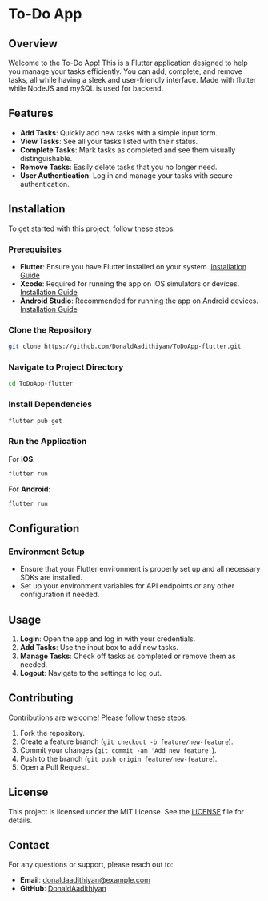 # To-Do App

## Overview

Welcome to the To-Do App! This is a Flutter application designed to help you manage your tasks efficiently. You can add, complete, and remove tasks, all while having a sleek and user-friendly interface.
Made with flutter while NodeJS and mySQL is used for backend.

## Features

- **Add Tasks**: Quickly add new tasks with a simple input form.
- **View Tasks**: See all your tasks listed with their status.
- **Complete Tasks**: Mark tasks as completed and see them visually distinguishable.
- **Remove Tasks**: Easily delete tasks that you no longer need.
- **User Authentication**: Log in and manage your tasks with secure authentication.

## Installation

To get started with this project, follow these steps:

### Prerequisites

- **Flutter**: Ensure you have Flutter installed on your system. [Installation Guide](https://flutter.dev/docs/get-started/install)
- **Xcode**: Required for running the app on iOS simulators or devices. [Installation Guide](https://developer.apple.com/xcode/)
- **Android Studio**: Recommended for running the app on Android devices. [Installation Guide](https://developer.android.com/studio)

### Clone the Repository

```bash
git clone https://github.com/DonaldAadithiyan/ToDoApp-flutter.git
```

### Navigate to Project Directory

```bash
cd ToDoApp-flutter
```

### Install Dependencies

```bash
flutter pub get
```

### Run the Application

For **iOS**:

```bash
flutter run
```

For **Android**:

```bash
flutter run
```

## Configuration

### Environment Setup

- Ensure that your Flutter environment is properly set up and all necessary SDKs are installed.
- Set up your environment variables for API endpoints or any other configuration if needed.

## Usage

1. **Login**: Open the app and log in with your credentials.
2. **Add Tasks**: Use the input box to add new tasks.
3. **Manage Tasks**: Check off tasks as completed or remove them as needed.
4. **Logout**: Navigate to the settings to log out.

## Contributing

Contributions are welcome! Please follow these steps:

1. Fork the repository.
2. Create a feature branch (`git checkout -b feature/new-feature`).
3. Commit your changes (`git commit -am 'Add new feature'`).
4. Push to the branch (`git push origin feature/new-feature`).
5. Open a Pull Request.

## License

This project is licensed under the MIT License. See the [LICENSE](LICENSE) file for details.

## Contact

For any questions or support, please reach out to:

- **Email**: donaldaadithiyan@example.com
- **GitHub**: [DonaldAadithiyan](https://github.com/DonaldAadithiyan)
